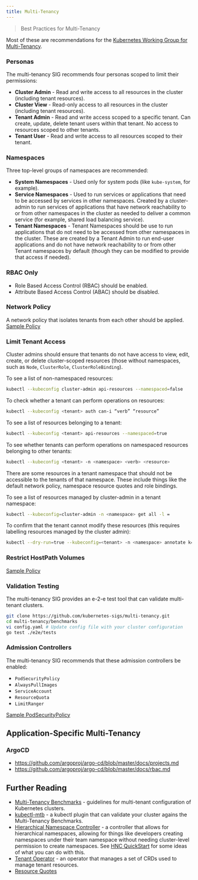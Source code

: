 ```yaml
---
title: Multi-Tenancy
---
```


> Best Practices for Multi-Tenancy

Most of these are recommendations for the [Kubernetes Working Group
for Multi-Tenancy][mtsig].

[mtsig]: https://github.com/kubernetes-sigs/multi-tenancy

### Personas ###

The multi-tenancy SIG recommends four personas scoped to limit their permissions:

* **Cluster Admin** - Read and write access to all resources in the cluster (including tenant resources).
* **Cluster View** - Read-only access to all resources in the cluster (including tenant resources).
* **Tenant Admin** - Read and write access scoped to a specific tenant.  Can create, update, delete tenant users within that tenant. No access to resources scoped to other tenants.
* **Tenant User** - Read and write access to all resources scoped to their tenant.

### Namespaces ###

Three top-level groups of namespaces are recommended:

* **System Namespaces** - Used only for system pods (like `kube-system`, for example).
* **Service Namespaces** - Used to run services or applications that need to be accessed by services in other namespaces.  Created by a cluster-admin to run services of applications that have network reachability to or from other namespaces in the cluster as needed to deliver a common service (for example, shared load balancing service).
* **Tenant Namespaces** - Tenant Namespaces should be use to run applications that do not need to be accessed from other namespaces in the cluster.  These are created by a Tenant Admin to run end-user applications and do not have network reachability to or from other Tenant namespaces by default (though they can be modified to provide that access if needed).

### RBAC Only ###

* Role Based Access Control (RBAC) should be enabled.
* Attribute Based Access Control (ABAC) should be disabled.

### Network Policy ###

A network policy that isolates tenants from each other should be applied.
[Sample Policy](https://raw.githubusercontent.com/kubernetes/website/master/content/en/examples/policy/restricted-psp.yaml)

### Limit Tenant Access ###

Cluster admins should ensure that tenants do not have access to view, edit, create, or delete cluster-scoped resources (those without namespaces, such as `Node`, `ClusterRole`, `ClusterRoleBinding`).

To see a list of non-namespaced resources:

```sh
kubectl --kubeconfig cluster-admin api-resources --namespaced=false
```

To check whether a tenant can perform operations on resources:

```sh
kubectl --kubeconfig <tenant> auth can-i “verb” “resource”
```

To see a list of resources belonging to a tenant:

```sh
kubectl --kubeconfig <tenant> api-resources --namespaced=true
```

To see whether tenants can perform operations on namespaced resources belonging to other tenants:

```sh
kubectl --kubeconfig <tenant> -n <namespace> <verb> <resource>
```

There are some resources in a tenant namespace that should not be accessible to the tenants of that namespace.  These include things like the default network policy, namespace resource quotes and role bindings.

To see a list of resources managed by cluster-admin in a tenant namespace:

```sh
kubectl --kubeconfig=cluster-admin -n <namespace> get all -l =
```

To confirm that the tenant cannot modify these resources (this requires labelling resources managed by the cluster admin):

```sh
kubectl --dry-run=true --kubeconfig=<tenant> -n <namespace> annotate k=v
```

### Restrict HostPath Volumes ###

[Sample Policy](https://gist.github.com/abhisek/b9acfdc0505905ffc4240841195326ee)

### Validation Testing ###

The multi-tenancy SIG provides an e-2-e test tool that can validate multi-tenant clusters.

```sh
git clone https://github.com/kubernetes-sigs/multi-tenancy.git
cd multi-tenancy/benchmarks
vi config.yaml # Update config file with your cluster configuration
go test ./e2e/tests
```

### Admission Controllers ###

The multi-tenancy SIG recommends that these admission controllers be enabled:

* `PodSecurityPolicy`
* `AlwaysPullImages`
* `ServiceAccount`
* `ResourceQuota`
* `LimitRanger`

[Sample PodSecurityPolicy](https://github.com/kubernetes-sigs/multi-tenancy/blob/master/docs/profiles/profile-soft-multitenancy-s1.md#kubernetes-pod-admission-and-security-policy-definition-for-profile-s1)

## Application-Specific Multi-Tenancy ##

### ArgoCD ###

* https://github.com/argoproj/argo-cd/blob/master/docs/projects.md
* https://github.com/argoproj/argo-cd/blob/master/docs/rbac.md

## Further Reading ##

* [Multi-Tenancy Benchmarks](https://github.com/kubernetes-sigs/multi-tenancy/tree/master/benchmarks) - guidelines for multi-tenant configuration of Kubernetes clusters.
* [kubectl-mtb](https://github.com/kubernetes-sigs/multi-tenancy/blob/master/benchmarks/kubectl-mtb/README.md) - a kubectl plugin that can validate your cluster agains the Multi-Tenancy Benchmarks.
* [Hierarchical Namespace Controller](https://github.com/kubernetes-sigs/multi-tenancy/tree/master/incubator/hnc) - a controller that allows for hierarchical namespaces, allowing for things like developers creating namespaces under their team namespace without needing cluster-level permission to create namespaces.  See [HNC QuickStart](https://github.com/kubernetes-sigs/multi-tenancy/blob/master/incubator/hnc/docs/user-guide/quickstart.md) for some ideas of what you can do with this.
* [Tenant Operator](https://github.com/kubernetes-sigs/multi-tenancy/tree/master/tenant) - an operator that manages a set of CRDs used to manage tenant resources.
* [Resource Quotes](https://kubernetes.io/docs/concepts/policy/resource-quotas/)

